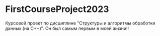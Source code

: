 # FirstCourseProject2023
Курсовой проект по дисциплине "Структуры и алгоритмы обработки данных (на C++)". Он был самым первым в моей жизни!!
